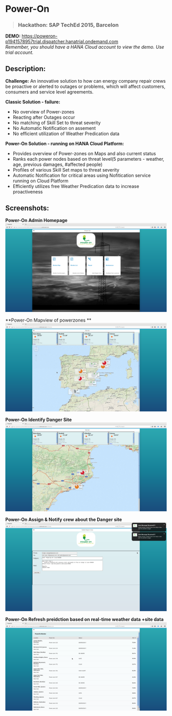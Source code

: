 Power-On
=========
> ### Hackathon: SAP TechEd 2015, Barcelon

**DEMO:** 	https://poweron-p1941578957trial.dispatcher.hanatrial.ondemand.com   
*Remember, you should have a HANA Cloud account to view the demo. Use trial account.*

Description:
-----------
**Challenge:** An innovative solution to how can energy company repair crews be proactive or alerted to outages or problems, which will affect customers, consumers and service level agreements.

**Classic Solution - failure:**
* No overview of Power-zones
* Reacting after Outages occur
* No matching of Skill Set to threat severity 
* No Automatic Notification on assement
* No efficient utilization of Weather Predication data

**Power-On Solution - running on HANA Cloud Platform:**
* Provides overview of Power-zones on Maps and also current status
* Ranks each power nodes based on threat level(5 parameters - weather, age, previous damages, #affected people)
* Profiles of various Skill Set maps to threat severity
* Automatic Notification for critical areas using Nofitication service running on Cloud Platform
* Efficiently utilizes free Weather Predication data to increase proactiveness 

Screenshots:
--------

**Power-On Admin Homepage**
![PowerOn_Homepage](https://raw.githubusercontent.com/Hariharan-Gandhi/Power-On/master/img/Screenshots/PowerOn_Home.png "https://raw.githubusercontent.com/Hariharan-Gandhi/Power-On/master/img/Screenshots/PowerOn_AnalysisReport.png")

**Power-On Mapview of powerzones **
![PowerOn_AnalysisReport](https://raw.githubusercontent.com/Hariharan-Gandhi/Power-On/master/img/Screenshots/PowerOn_AnalysisReport.png "MapView")

**Power-On Identify Danger Site**
![PowerOn_DangerSite](https://raw.githubusercontent.com/Hariharan-Gandhi/Power-On/master/img/Screenshots/PowerOn_DangerSite.png "HomePage")

**Power-On Assign & Notify crew about the Danger site**
![PowerOn_AlertsOnAssignments](https://raw.githubusercontent.com/Hariharan-Gandhi/Power-On/master/img/Screenshots/PowerOn_AlertsOnAssignments.png "HomePage")

**Power-On Refresh preidction based on real-time weather data +site data**
![PowerOn_PredictionResults](https://raw.githubusercontent.com/Hariharan-Gandhi/Power-On/master/img/Screenshots/PowerOn_PreditctionResults.png "HomePage")
